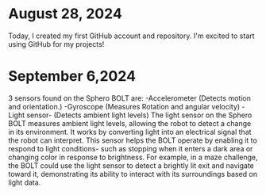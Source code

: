 # August 28, 2024 
Today, I created my first GitHub account and repository. I'm excited to start using GitHub for my projects!
# September 6,2024
3 sensors found on the Sphero BOLT are:
-Accelerometer (Detects motion and orientation.)
-Gyroscope (Measures Rotation and angular velocity)
-Light sensor- (Detects ambient light levels)
The light sensor on the Sphero BOLT measures ambient light levels, allowing the robot to detect a change in its environment. It works by converting light into an electrical signal that the robot can interpret. This sensor helps the BOLT operate by enabling it to respond to light conditions- such as stopping when it enters a dark area or changing color in response to brightness. For example, in a maze challenge, the BOLT could use the light sensor to detect a brightly lit exit and navigate toward it, demonstrating its ability to interact with its surroundings based on light data.
